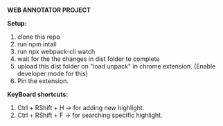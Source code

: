 **WEB ANNOTATOR PROJECT**

**Setup:**
1. clone this repo
2. run npm intall
3. run npx webpack-cli watch
4. wait for the the changes in dist folder to complete
5. upload this dist folder on "load unpack" in chrome extension. (Enable developer mode for this)
6. Pin the extension.

**KeyBoard shortcuts:**
1. Ctrl + RShift + H  -> for adding new highlight.
2. Ctrl + RShift + F  -> for searching specific highlight.
